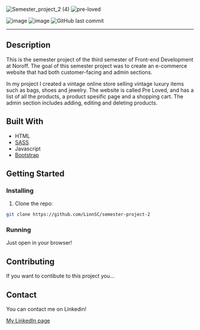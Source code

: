 ![Semester_project_2 (4)](https://user-images.githubusercontent.com/71352428/171919303-e3298973-6e5d-4fc1-8642-63ae96e38e5b.png)
![pre-loved](https://user-images.githubusercontent.com/71352428/171909716-b1ffa135-5862-410c-a788-c03602616f2c.JPG)

![image](https://user-images.githubusercontent.com/71352428/171911479-56f45284-a2ad-4206-b5d8-3b357da52020.png)
![image](https://user-images.githubusercontent.com/71352428/171911595-cbc81901-88bc-41b7-acd2-702126513274.png)
![GitHub last commit](https://img.shields.io/github/last-commit/LinnSC/semester-project-2)

---

## Description

This is the semester project of the third semester of Front-end Development at Noroff. The goal of this semester project was to create an e-commerce website that had both customer-facing and admin sections.

In my project I created a vintage online store selling vintage luxury items such as bags, shoes and jewelry. The website is called Pre Loved, and has a list of all the products, a product spesific page and a shopping cart. The admin section includes adding, editing and deleting products. 


## Built With

- HTML
- [SASS](https://sass-lang.com)
- Javascript
- [Bootstrap](https://getbootstrap.com)

## Getting Started

### Installing

1. Clone the repo:

```bash
git clone https://github.com/LinnSC/semester-project-2
```

### Running

Just open in your browser!


## Contributing

If you want to contibute to this project you...

## Contact

You can contact me on Linkedin!

[My LinkedIn page](https://www.linkedin.com/in/linn-corneliussen-246b0b56/)



